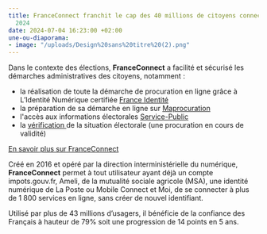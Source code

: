 ```yaml
---
title: FranceConnect franchit le cap des 40 millions de citoyens connectés en juin
  2024
date: 2024-07-04 16:23:00 +02:00
une-ou-diaporama:
- image: "/uploads/Design%20sans%20titre%20(2).png"
---
```


Dans le contexte des élections, **FranceConnect** a facilité et sécurisé les démarches administratives des citoyens, notamment :

* la réalisation de toute la démarche de procuration en ligne grâce à L’Identité Numérique certifiée [France Identité](https://france-identite.gouv.fr/)
* la préparation de sa démarche en ligne sur [Maprocuration](https://www.maprocuration.gouv.fr/)
* l'accès aux informations électorales [Service-Public](https://www.service-public.fr/particuliers/vosdroits/N47)
* la [vérification ](https://www.service-public.fr/particuliers/vosdroits/R58939)de la situation électorale (une procuration en cours de validité)

[En savoir plus sur FranceConnect](https://franceconnect.gouv.fr/)

Créé en 2016 et opéré par la direction interministérielle du numérique, **FranceConnect** permet à tout utilisateur ayant déjà un compte impots.gouv.fr, Ameli, de la mutualité sociale agricole (MSA), une identité numérique de La Poste ou Mobile Connect et Moi, de se connecter à plus de 1 800 services en ligne, sans créer de nouvel identifiant.

Utilisé par plus de 43 millions d’usagers, il bénéficie de la confiance des Français à hauteur de 79% soit une progression de 14 points en 5 ans.